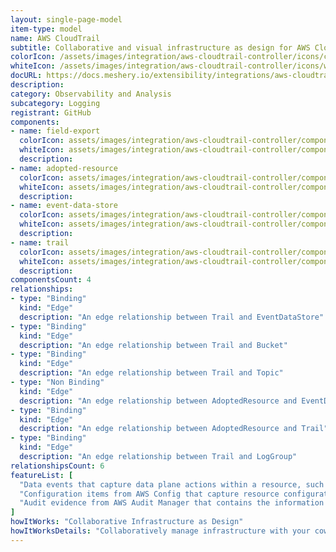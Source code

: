 ```yaml
---
layout: single-page-model
item-type: model
name: AWS CloudTrail
subtitle: Collaborative and visual infrastructure as design for AWS CloudTrail
colorIcon: /assets/images/integration/aws-cloudtrail-controller/icons/color/aws-cloudtrail-controller-color.svg
whiteIcon: /assets/images/integration/aws-cloudtrail-controller/icons/white/aws-cloudtrail-controller-white.svg
docURL: https://docs.meshery.io/extensibility/integrations/aws-cloudtrail-controller
description: 
category: Observability and Analysis
subcategory: Logging
registrant: GitHub
components: 
- name: field-export
  colorIcon: assets/images/integration/aws-cloudtrail-controller/components/field-export/icons/color/field-export-color.svg
  whiteIcon: assets/images/integration/aws-cloudtrail-controller/components/field-export/icons/white/field-export-white.svg
  description: 
- name: adopted-resource
  colorIcon: assets/images/integration/aws-cloudtrail-controller/components/adopted-resource/icons/color/adopted-resource-color.svg
  whiteIcon: assets/images/integration/aws-cloudtrail-controller/components/adopted-resource/icons/white/adopted-resource-white.svg
  description: 
- name: event-data-store
  colorIcon: assets/images/integration/aws-cloudtrail-controller/components/event-data-store/icons/color/event-data-store-color.svg
  whiteIcon: assets/images/integration/aws-cloudtrail-controller/components/event-data-store/icons/white/event-data-store-white.svg
  description: 
- name: trail
  colorIcon: assets/images/integration/aws-cloudtrail-controller/components/trail/icons/color/trail-color.svg
  whiteIcon: assets/images/integration/aws-cloudtrail-controller/components/trail/icons/white/trail-white.svg
  description: 
componentsCount: 4
relationships: 
- type: "Binding"
  kind: "Edge"
  description: "An edge relationship between Trail and EventDataStore"
- type: "Binding"
  kind: "Edge"
  description: "An edge relationship between Trail and Bucket"
- type: "Binding"
  kind: "Edge"
  description: "An edge relationship between Trail and Topic"
- type: "Non Binding"
  kind: "Edge"
  description: "An edge relationship between AdoptedResource and EventDataStore"
- type: "Binding"
  kind: "Edge"
  description: "An edge relationship between AdoptedResource and Trail"
- type: "Binding"
  kind: "Edge"
  description: "An edge relationship between Trail and LogGroup"
relationshipsCount: 6
featureList: [
  "Data events that capture data plane actions within a resource, such as reading or writing an Amazon S3 object.",
  "Configuration items from AWS Config that capture resource configuration history and resource compliance history as evaluated by AWS Config rules.",
  "Audit evidence from AWS Audit Manager that contains the information needed to demonstrate compliance with the requirements as specified by Audit Manager controls."
]
howItWorks: "Collaborative Infrastructure as Design"
howItWorksDetails: "Collaboratively manage infrastructure with your coworkers synchronously sharing the same designs."
---
```

